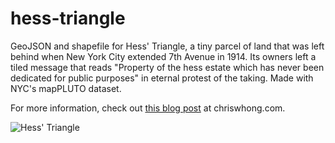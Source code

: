 hess-triangle
=============

GeoJSON and shapefile for Hess' Triangle, a tiny parcel of land that was left behind when New York City extended 7th Avenue in 1914. Its owners left a tiled message that reads "Property of the hess estate which has never been dedicated for public purposes" in eternal protest of the taking. Made with NYC's mapPLUTO dataset.

For more information, check out [this blog post](http://chriswhong.com/open-data/in-search-of-hess-triangle-part-1/) at chriswhong.com.

![Hess' Triangle](http://chriswhong.com/wp-content/uploads/2014/09/5951834527_0fea53643c_b.jpg)

